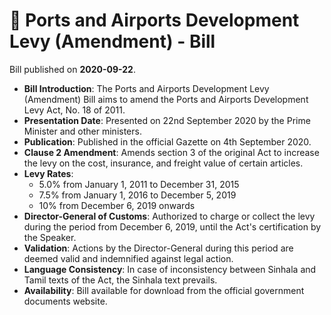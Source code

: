 # 📄  Ports and Airports Development Levy (Amendment) - Bill

Bill published on **2020-09-22**.

- **Bill Introduction**: The Ports and Airports Development Levy (Amendment) Bill aims to amend the Ports and Airports Development Levy Act, No. 18 of 2011.
- **Presentation Date**: Presented on 22nd September 2020 by the Prime Minister and other ministers.
- **Publication**: Published in the official Gazette on 4th September 2020.
- **Clause 2 Amendment**: Amends section 3 of the original Act to increase the levy on the cost, insurance, and freight value of certain articles.
- **Levy Rates**:
  - 5.0% from January 1, 2011 to December 31, 2015
  - 7.5% from January 1, 2016 to December 5, 2019
  - 10% from December 6, 2019 onwards
- **Director-General of Customs**: Authorized to charge or collect the levy during the period from December 6, 2019, until the Act's certification by the Speaker.
- **Validation**: Actions by the Director-General during this period are deemed valid and indemnified against legal action.
- **Language Consistency**: In case of inconsistency between Sinhala and Tamil texts of the Act, the Sinhala text prevails.
- **Availability**: Bill available for download from the official government documents website.
